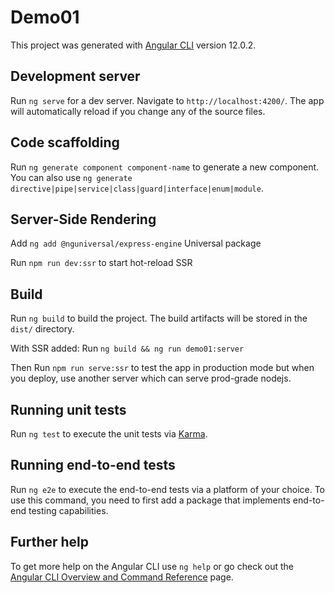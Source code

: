 # Demo01

This project was generated with [Angular CLI](https://github.com/angular/angular-cli) version 12.0.2.

## Development server

Run `ng serve` for a dev server. Navigate to `http://localhost:4200/`. The app will automatically reload if you change any of the source files.

## Code scaffolding

Run `ng generate component component-name` to generate a new component. You can also use `ng generate directive|pipe|service|class|guard|interface|enum|module`.

## Server-Side Rendering

Add `ng add @nguniversal/express-engine` Universal package

Run `npm run dev:ssr` to start hot-reload SSR

## Build

Run `ng build` to build the project. The build artifacts will be stored in the `dist/` directory.

With SSR added:
Run `ng build && ng run demo01:server`

Then Run `npm run serve:ssr` to test the app in production mode but when you deploy, use another server which can serve prod-grade nodejs.

## Running unit tests

Run `ng test` to execute the unit tests via [Karma](https://karma-runner.github.io).

## Running end-to-end tests

Run `ng e2e` to execute the end-to-end tests via a platform of your choice. To use this command, you need to first add a package that implements end-to-end testing capabilities.

## Further help

To get more help on the Angular CLI use `ng help` or go check out the [Angular CLI Overview and Command Reference](https://angular.io/cli) page.
